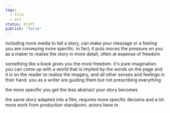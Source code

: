 ```yaml
---
tags:
  - film
  - art
status: draft
publish: "false"
---
```

including more media to tell a story, can make your message or a feeling you are conveying more specific. in fact, it puts moces the pressure on you as a maker to realise the story in more detail, often at expense of freedom

something like a book gives you the most freedom. it's pure imagination. you can come up with a world that is implied by the words on the page and it is on the reader to realise the imagery, and all other senses and feelings in their hand. you as a writer are guiding them but not prescribing everything

the more specific you get the less abstract your story becomes

the same story adapted into a film, requires more specific decisins and a lot more work from production standpoint. actors have to 